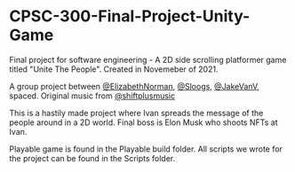 # CPSC-300-Final-Project-Unity-Game
Final project for software engineering - A 2D side scrolling platformer game titled "Unite The People". Created in Novemeber of 2021.

A group project between [@ElizabethNorman](https://github.com/ElizabethNorman), [@Sloogs](https://github.com/sloogs), [@JakeVanV](https://github.com/JakeVanV), spaced. Original music from [@shiftplusmusic](https://twitter.com/shiftplusmusic) 

This is a hastily made project where Ivan spreads the message of the people around in a 2D world. Final boss is Elon Musk who shoots NFTs at Ivan.

Playable game is found in the Playable build folder. All scripts we wrote for the project can be found in the Scripts folder. 


